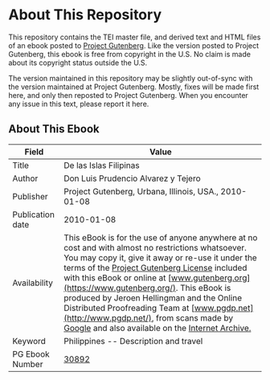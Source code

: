 # About This Repository

This repository contains the TEI master file, and derived text and HTML files of an ebook posted to [Project Gutenberg](https://www.gutenberg.org/). Like the version posted to Project Gutenberg, this ebook is free from copyright in the U.S. No claim is made about its copyright status outside the U.S.

The version maintained in this repository may be slightly out-of-sync with the version maintained at Project Gutenberg. Mostly, fixes will be made first here, and only then reposted to Project Gutenberg. When you encounter any issue in this text, please report it here.

## About This Ebook

| Field | Value |
| ----- | ----- |
| Title | De las Islas Filipinas |
| Author | Don Luis Prudencio Alvarez y Tejero |
| Publisher | Project Gutenberg, Urbana, Illinois, USA., 2010-01-08 |
| Publication date | 2010-01-08 |
| Availability | This eBook is for the use of anyone anywhere at no cost and with almost no restrictions whatsoever. You may copy it, give it away or re-use it under the terms of the [Project Gutenberg License](https://www.gutenberg.org/license) included with this eBook or online at [www.gutenberg.org](https://www.gutenberg.org/). This eBook is produced by Jeroen Hellingman and the Online Distributed Proofreading Team at [www.pgdp.net](http://www.pgdp.net/), from scans made by [Google](http://books.google.com/books?id=iMQe-RU85o8C) and also available on the [Internet Archive.](http://www.archive.org/details/delasislasfilip00tejegoog) |
| Keyword | Philippines -- Description and travel |
| PG Ebook Number | [30892](https://www.gutenberg.org/ebooks/30892) |
